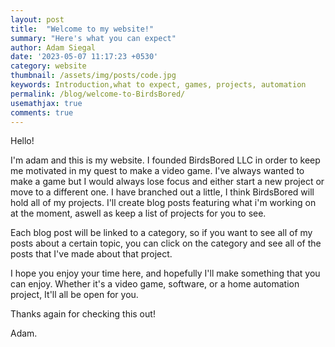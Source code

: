 ```yaml
---
layout: post
title:  "Welcome to my website!"
summary: "Here's what you can expect"
author: Adam Siegal
date: '2023-05-07 11:17:23 +0530'
category: website
thumbnail: /assets/img/posts/code.jpg
keywords: Introduction,what to expect, games, projects, automation
permalink: /blog/welcome-to-BirdsBored/
usemathjax: true
comments: true
---
```



Hello! 

I'm adam and this is my website. I founded BirdsBored LLC in order to keep me motivated in my quest to make a video game. I've always wanted to make a game but I would always lose focus and either start a new project or move to a different one. I have branched out a little, I think BirdsBored will hold all of my projects. I'll create blog posts featuring what i'm working on at the moment, aswell as keep a list of projects for you to see. 

Each blog post will be linked to a category, so if you want to see all of my posts about a certain topic, you can click on the category and see all of the posts that I've made about that project. 

I hope you enjoy your time here, and hopefully I'll make something that you can enjoy. Whether it's a video game, software, or a home automation project, It'll all be open for you.

Thanks again for checking this out!

Adam. 

